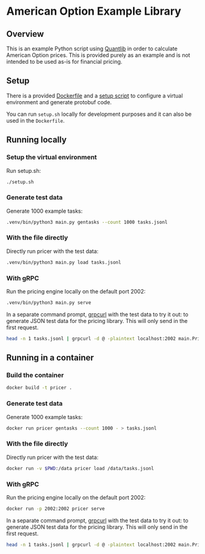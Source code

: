 
# American Option Example Library

## Overview

This is an example Python script using [Quantlib](https://www.quantlib.org/) in order
to calculate American Option prices. This is provided purely as an example and is not
intended to be used as-is for financial pricing.

## Setup

There is a provided [Dockerfile](Dockerfile) and a [setup script](setup.sh) to
configure a virtual environment and generate protobuf code.

You can run `setup.sh` locally for development purposes and it can also be used
in the `Dockerfile`.

## Running locally

### Setup the virtual environment

Run setup.sh:

```sh
./setup.sh
```

### Generate test data

Generate 1000 example tasks:

```sh
.venv/bin/python3 main.py gentasks --count 1000 tasks.jsonl
```

### With the file directly

Directly run pricer with the test data:

```sh
.venv/bin/python3 main.py load tasks.jsonl
```

### With gRPC

Run the pricing engine locally on the default port 2002:

```sh
.venv/bin/python3 main.py serve
```

In a separate command prompt, [grpcurl](https://github.com/fullstorydev/grpcurl)  with the test data to try it out:
to generate JSON test data for the pricing library. This will only send in the
first request.

```sh
head -n 1 tasks.jsonl | grpcurl -d @ -plaintext localhost:2002 main.PricingService/CalcPrices
```

## Running in a container

### Build the container

```sh
docker build -t pricer .
```

### Generate test data

Generate 1000 example tasks:

```sh
docker run pricer gentasks --count 1000 - > tasks.jsonl
```

### With the file directly

Directly run pricer with the test data:

```sh
docker run -v $PWD:/data pricer load /data/tasks.jsonl
```

### With gRPC

Run the pricing engine locally on the default port 2002:

```sh
docker run -p 2002:2002 pricer serve
```

In a separate command prompt, [grpcurl](https://github.com/fullstorydev/grpcurl)  with the test data to try it out:
to generate JSON test data for the pricing library. This will only send in the
first request.

```sh
head -n 1 tasks.jsonl | grpcurl -d @ -plaintext localhost:2002 main.PricingService/CalcPrices
```

